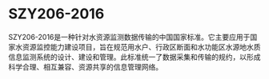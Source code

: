 <!--
 Copyright (C) 2024 wwhai

 This program is free software: you can redistribute it and/or modify
 it under the terms of the GNU Affero General Public License as
 published by the Free Software Foundation, either version 3 of the
 License, or (at your option) any later version.

 This program is distributed in the hope that it will be useful,
 but WITHOUT ANY WARRANTY; without even the implied warranty of
 MERCHANTABILITY or FITNESS FOR A PARTICULAR PURPOSE.  See the
 GNU Affero General Public License for more details.

 You should have received a copy of the GNU Affero General Public License
 along with this program.  If not, see <https://www.gnu.org/licenses/>.
-->

# SZY206-2016
SZY206-2016是一种针对水资源监测数据传输的中国国家标准。它主要应用于国家水资源监控能力建设项目，旨在规范用水户、行政区断面和水功能区水源地水质信息监测系统的设计、建设和管理。此标准统一了数据采集和传输的规约，以形成科学合理、相互兼容、资源共享的信息管理网络。